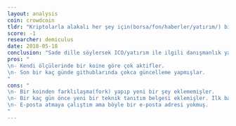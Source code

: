 ```yaml
---
layout: analysis
coin: crowdcoin
tldr: "Kriptolarla alakalı her şey için(borsa/fon/haberler/yatırım/) bir ekosistem"
score: -1
researcher: demiculus
date: 2018-05-18
conclusion: "Sade dille söylersek ICO/yatırım ile ilgili danışmanlık yapıyorlar ve insanlara ICO yapmak için yardım ediyorlar. Aslında kendi koinini yaratmış bir danışmanlık firması. Anlamadığım nokta neden bir koine ihtiyaç duymuş olmaları. Bir sürü şey güncelleyip, paylaştıkları için fiyatları çıka bilir ama bence gelecek için bir değer vaat etmiyor."
pros: "
\n- Kendi ölçülerinde bir koine göre çok aktifler.
\n- Son bir kaç günde githublarında çokca güncelleme yapmışlar.
"
cons: "
\n- Bir koinden farklılaşma(fork) yapıp yeni bir şey eklememişler.
\n- Bir kaç gün önce yeni bir teknik tanıtım belgesi eklemişler. İlk bakıştan yasal görünse de, derine gittikce teknik belgeden daha çok iş(business) belgesine benziyor çünki kağıttı hiç bir problem çözümü ve ya oyun teorisi yok.
\n- E-posta atmaya çalıştım ama böyle bir e-posta adresi yokmuş.
"
---
```



